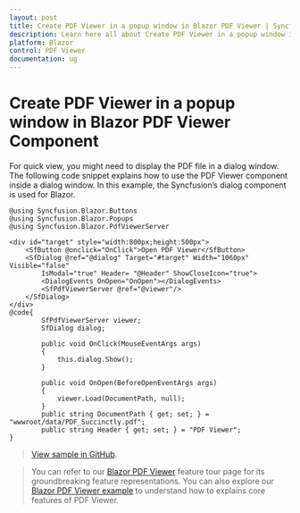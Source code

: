 ```yaml
---
layout: post
title: Create PDF Viewer in a popup window in Blazor PDF Viewer | Syncfusion
description: Learn here all about Create PDF Viewer in a popup window in Syncfusion Blazor PDF Viewer component and more.
platform: Blazor
control: PDF Viewer
documentation: ug
---
```


# Create PDF Viewer in a popup window in Blazor PDF Viewer Component

For quick view, you might need to display the PDF file in a dialog window. The following code snippet explains how to use the PDF Viewer component inside a dialog window. In this example, the Syncfusion’s dialog component is used for Blazor.

```cshtml
@using Syncfusion.Blazor.Buttons
@using Syncfusion.Blazor.Popups
@using Syncfusion.Blazor.PdfViewerServer

<div id="target" style="width:800px;height:500px">
    <SfButton @onclick="OnClick">Open PDF Viewer</SfButton>
    <SfDialog @ref="@dialog" Target="#target" Width="1060px" Visible="false"
        IsModal="true" Header= "@Header" ShowCloseIcon="true">
        <DialogEvents OnOpen="OnOpen"></DialogEvents>
        <SfPdfViewerServer @ref="@viewer"/>
    </SfDialog>
</div>
@code{
        SfPdfViewerServer viewer;
        SfDialog dialog;

        public void OnClick(MouseEventArgs args)
        {
            this.dialog.Show();
        }

        public void OnOpen(BeforeOpenEventArgs args)
        {
            viewer.Load(DocumentPath, null);
        }
        public string DocumentPath { get; set; } = "wwwroot/data/PDF_Succinctly.pdf";
        public string Header { get; set; } = "PDF Viewer";
}
```

> [View sample in GitHub](https://github.com/SyncfusionExamples/blazor-pdf-viewer-examples/tree/master/Render%20PDFViewer%20with%20different%20components/PDFViewer%20with%20Dialog).

> You can refer to our [Blazor PDF Viewer](https://www.syncfusion.com/blazor-components/blazor-pdf-viewer) feature tour page for its groundbreaking feature representations. You can also explore our [Blazor PDF Viewer example](https://blazor.syncfusion.com/demos/pdf-viewer/default-functionalities?theme=bootstrap4) to understand how to explains core features of PDF Viewer.